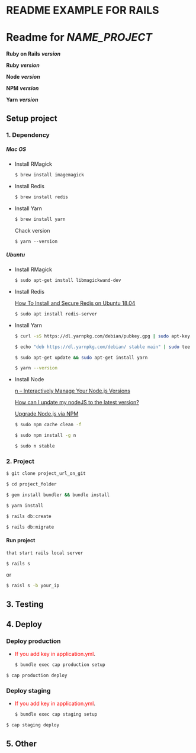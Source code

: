 # README EXAMPLE FOR RAILS

# Readme for ***NAME_PROJECT***

**Ruby on Rails** ***version***

**Ruby**  ***version***

**Node**  ***version***

**NPM**  ***version***

**Yarn**  ***version***

## Setup project

### 1. Dependency

##### Mac OS

- Install RMagick
    ```bash
    $ brew install imagemagick
    ```

- Install Redis
    ```bash
    $ brew install redis
    ```

- Install Yarn
    ```bash
    $ brew install yarn
    ```
    Chack version
    ```
    $ yarn --version
    ```
 
##### Ubuntu

- Install RMagick
    ```bash
    $ sudo apt-get install libmagickwand-dev
    ```

- Install Redis

    [How To Install and Secure Redis on Ubuntu 18.04](https://duckduckgo.com)
    
    ```bash
    $ sudo apt install redis-server
    ```

- Install Yarn
    ```bash
    $ curl -sS https://dl.yarnpkg.com/debian/pubkey.gpg | sudo apt-key add -
    
    $ echo "deb https://dl.yarnpkg.com/debian/ stable main" | sudo tee /etc/apt/sources.list.d/yarn.list
    
    $ sudo apt-get update && sudo apt-get install yarn
    
    $ yarn --version
    ```

- Install Node

    [n – Interactively Manage Your Node.js Versions](https://github.com/tj/n)
    
    [How can I update my nodeJS to the latest version?](https://askubuntu.com/questions/426750/how-can-i-update-my-nodejs-to-the-latest-version)

    [Upgrade Node.js via NPM](https://davidwalsh.name/upgrade-nodejs)

    ```bash
    $ sudo npm cache clean -f
    
    $ sudo npm install -g n
    
    $ sudo n stable
    ```





### 2. Project
```bash
$ git clone project_url_on_git
```

```bash
$ cd project_folder
```

```bash
$ gem install bundler && bundle install
```

```bash
$ yarn install
```

```bash
$ rails db:create
```

```bash
$ rails db:migrate
```

#### Run project
```bash
that start rails local server

$ rails s 
```

or


```bash
$ raisl s -b your_ip
```

## 3. Testing


## 4. Deploy

### Deploy production

- <span style="color:red">If you add key in application.yml</span>.

    ```bash
    $ bundle exec cap production setup
    ```

```bash
$ cap production deploy
```

### Deploy staging

- <span style="color:red">If you add key in application.yml</span>.

    ```bash
    $ bundle exec cap staging setup
    ```

```bash
$ cap staging deploy
```

## 5. Other

